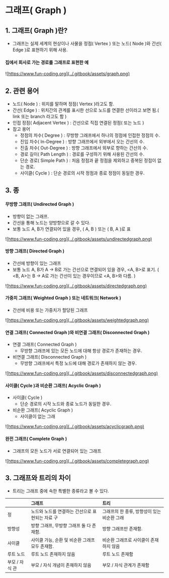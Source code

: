 # 그래프\( Graph \)

## 1. 그래프\( Graph \)란?

* 그래프는 실제 세계의 현상이나 사물을 정점\( Vertex \) 또는 노드\( Node \)와 간선\( Edge \)로 표현하기 위해 사용.

#### 집에서 회사로 가는 경로를 그래프로 표현한 예

![https://www.fun-coding.org](../.gitbook/assets/graph.png)



## 2. 관련 용어

* 노드\( Node \) : 위치를 말하며 정점\( Vertex \)라고도 함.
* 간선\( Edge \) : 위치간의 관계를 표시한 선으로 노드를 연결한 선이라고 보면 됨.\( link 또는 branch 라고도 함 \)
* 인접 정점\( Adjacent Vertex \) : 간선으로 직접 연결된 정점\( 또는 노드 \)
* 참고 용어
  * 정점의 차수\( Degree \) : 무방향 그래프에서 하나의 정점에 인접한 정점의 수.
  * 진입 차수\( In-Degree \) : 방향 그래프에서 외부에서 오는 간선의 수.
  * 진출 차수\( Out-Degree \) : 방향 그래프에서 외부로 향하는 간선의 수.
  * 경로 길이\( Path Length \) : 경로를 구성하기 위해 사용된 간선의 수.
  * 단순 경로\( Simple Path \) : 처음 정점과 끝 정점을 제외하고 중복된 정접이 없는 경로.
  * 사이클\( Cycle \) : 단순 경로의 시작 정점과 종료 정점이 동일한 경우.



## 3. 종

#### 무방향 그래프\( Undirected Graph \)

* 방향이 없는 그래프.
* 간선을 통해 노드는 양방향으로 갈 수 있다.
* 보통 노드 A, B가 연결되어 있을 경우, \( A, B \) 또는 \( B, A \)로 표

![https://www.fun-coding.org](../.gitbook/assets/undirectedgraph.png)



#### 방향 그래프\( Directed Graph \)

* 간선에 방향이 있는 그래프
* 보통 노드 A, B가 A -&gt; B로 가는 간선으로 연결되어 있을 경우, &lt;A, B&gt;로 표기. \( &lt;B, A&gt;는 B -&gt; A로 가는 간선이 있는 경우이므로 &lt;A, B&gt;와 다름. \) 

![https://www.fun-coding.org](../.gitbook/assets/directedgraph.png)



#### 가중치 그래프\( Weighted Graph \) 또는 네트워크\( Network \)

* 간선에 비용 또는 가중치가 할당된 그래프

![https://www.fun-coding.org](../.gitbook/assets/weightedgraph.png)



#### 연결 그래프\( Connected Graph \)와 비연결 그래프\( Disconnected Graph \)

* 연결 그래프\( Connected Graph \)
  * 무방향 그래프에 있는 모든 노드에 대해 항상 경로가 존재하는 경우. 
* 비연결 그래프\( Disconnected Graph \)
  * 무방향 그래프에서 특정 노드에 대해 경로가 존재하지 않는 경우.

![https://www.fun-coding.org](../.gitbook/assets/disconnectedgraph.png)



#### 사이클\( Cycle \)과 비순환 그래프\( Acyclic Graph \)

* 사이클\( Cycle \)
  * 단순 경로의 시작 노드와 종료 노드가 동일한 경우. 
* 비순환 그래프\( Acyclic Graph \)
  * 사이클이 없는 그래

![https://www.fun-coding.org](../.gitbook/assets/acyclicgraph.png)



#### 완전 그래프\( Complete Graph \)

* 그래프의 모든 노드가 서로 연결되어 있는 그래프

![https://www.fun-coding.org](../.gitbook/assets/completegraph.png)



## 3. 그래프와 트리의 차이

* 트리는 그래프 중에 속한 특별한 종류라고 볼 수 있다.

|  | 그래프 | 트리 |
| :--- | :--- | :--- |
| 정 | 노드와 노드를 연결하는 간선으로 표현되는 자료 구 | 그래프의 한 종류, 방향성이 있는 비순환 그래 |
| 방향성 | 방향 그래프, 무방향 그래프 둘 다 존재함. | 방향 그래프만 존재함. |
| 사이클 | 사이클 가능, 순환 및 비순환 그래프 모두 존재함. | 비순환 그래프로 사이클이 존재하지 않음 |
| 루트 노드 | 루트 노드 존재하지 않음 | 루트 노드 존재함 |
| 부모 / 자식 관 | 부모 / 자식 개념이 존재하지 않음 | 부모 / 자식 관계가 존재함 |







